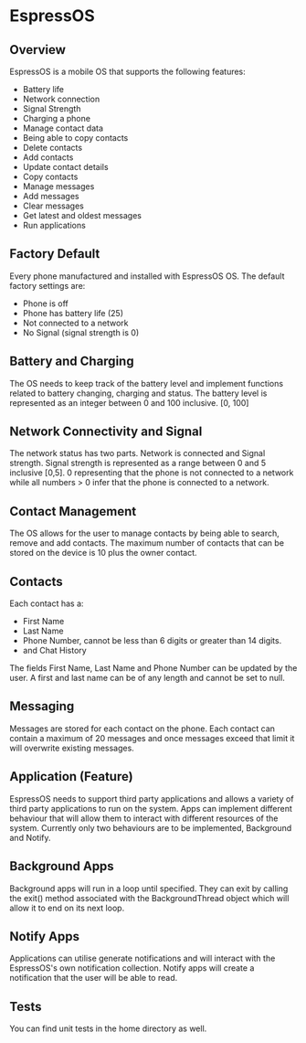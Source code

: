 # EspressOS

## Overview
EspressOS is a mobile OS that supports the following features:
- Battery life
- Network connection
- Signal Strength
- Charging a phone
- Manage contact data
- Being able to copy contacts
- Delete contacts
- Add contacts
- Update contact details
- Copy contacts
- Manage messages
- Add messages
- Clear messages
- Get latest and oldest messages
- Run applications

## Factory Default
Every phone manufactured and installed with EspressOS OS. The default factory settings are:
- Phone is off
- Phone has battery life (25)
- Not connected to a network
- No Signal (signal strength is 0)

## Battery and Charging
The OS needs to keep track of the battery level and implement functions related to battery changing, charging and status. The battery level is represented as an integer between 0 and 100 inclusive. [0, 100]

## Network Connectivity and Signal
The network status has two parts. Network is connected and Signal strength. Signal strength is represented as a range between 0 and 5 inclusive [0,5]. 0 representing that the phone is not connected to a network while all numbers > 0 infer that the phone is connected to a network.

## Contact Management
The OS allows for the user to manage contacts by being able to search, remove and add contacts. The maximum number of contacts that can be stored on the device is 10 plus the owner contact.

## Contacts
Each contact has a:
- First Name
- Last Name
- Phone Number, cannot be less than 6 digits or greater than 14 digits.
- and Chat History

The fields First Name, Last Name and Phone Number can be updated by the user. A first and last name can be of any length and cannot be set to null. 

## Messaging
Messages are stored for each contact on the phone. Each contact can contain a maximum of 20 messages and once messages exceed that limit it will overwrite existing messages.

## Application (Feature)
EspressOS needs to support third party applications and allows a variety of third party applications to run on the system. Apps can implement different behaviour that will allow them to interact with different resources of the system. Currently only two behaviours are to be implemented, Background and Notify.

## Background Apps
Background apps will run in a loop until specified. They can exit by calling the exit() method associated with the BackgroundThread object which will allow it to end on its next loop.

## Notify Apps
Applications can utilise generate notifications and will interact with the EspressOS's own notification collection. Notify apps will create a notification that the user will be able to read.

## Tests
You can find unit tests in the home directory as well.
